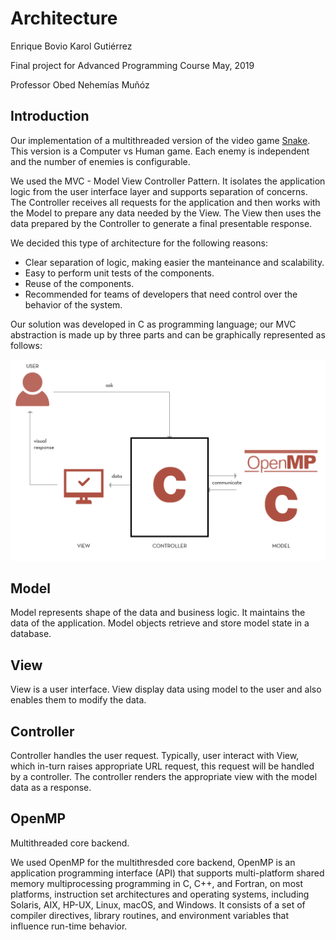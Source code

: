 Architecture
=========================

Enrique Bovio 
Karol Gutiérrez 

Final project for Advanced Programming Course
May, 2019

Professor Obed Nehemías Muñóz

Introduction
----------------------
Our implementation of a multithreaded version of the video game [Snake](https://en.wikipedia.org/wiki/Snake_(video_game_genre)). This version is a Computer vs Human game. Each enemy is independent and the number of enemies is configurable.

We used the MVC - Model View Controller Pattern. It isolates the application logic from the user interface layer and supports separation of concerns. The Controller receives all requests for the application and then works with the Model to prepare any data needed by the View. The View then uses the data prepared by the Controller to generate a final presentable response.

We decided this type of architecture for the following reasons:
- Clear separation of logic, making easier the manteinance and scalability.
- Easy to perform unit tests of the components.
- Reuse of the components.
- Recommended for teams of developers that need control over the behavior of the system.

Our solution was developed in C as programming language; our MVC abstraction is made up by three parts and can be graphically represented as follows:

![mvc](mvc.png)

Model 
----------------------
Model represents shape of the data and business logic. It maintains the data of the application. Model objects retrieve and store model state in a database.

View
--------------------
View is a user interface. View display data using model to the user and also enables them to modify the data.

Controller
------------
Controller handles the user request. Typically, user interact with View, which in-turn raises appropriate URL request, this request will be handled by a controller. The controller renders the appropriate view with the model data as a response.


OpenMP
-------------------------------
Multithreaded core backend. 

We used OpenMP for the multithresded core backend, OpenMP is an application programming interface (API) that supports multi-platform shared memory multiprocessing programming in C, C++, and Fortran, on most platforms, instruction set architectures and operating systems, including Solaris, AIX, HP-UX, Linux, macOS, and Windows. It consists of a set of compiler directives, library routines, and environment variables that influence run-time behavior.
